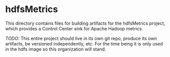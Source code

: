 # hdfsMetrics

This directory contains files for building artifacts for the hdfsMetrics 
project, which provides a Control Center sink for Apache Hadoop metrics.

*TODO:* This entire project should live in its own git repo, produce its own
artifacts, be versioned independently, etc.  For the time being it is only 
used in the hdfs image so this organization will stand.
